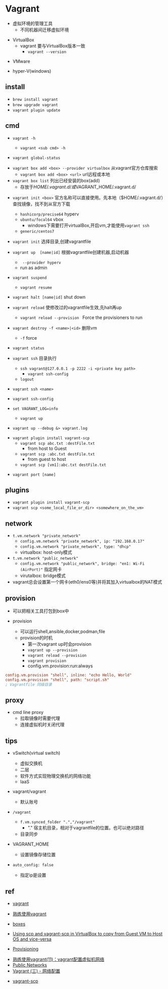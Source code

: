 # Vagrant

+ 虚拟环境的管理工具
    + 不同机器间迁移虚拟环境
<!-- prerequisite -->
+ VirtualBox
    + vagrant 要与VirtualBox版本一致
        + `vagrant --version`
<!-- or -->
+ VMware
<!-- or -->
+ hyper-V(windows)

## install

+ `brew install vagrant`
+ `brew upgrade vagrant`
+ `vagrant plugin update`

## cmd

+ `vagrant -h`
    + `vagrant <sub cmd> -h`

+ `vagrant global-status`

<!-- 管理box，box相当于镜像 -->
+ `vagrant box add <box> --provider virtualbox`  从vagrant官方仓库搜索
    + `vagrant box add <box> <url>` url远程或本地
+ `vagrant box list` 列出已经安装的box(add)
    + 存放于$HOME/.vagrant.d/或$VAGRANT_HOME/.vagrant.d/

<!-- 安装vm -->
+ `vagrant init <box>` <box> 官方名称可以直接使用。先本地（$HOME/.vagrant.d/）查找镜像，找不到从官方下载
    + `hashicorp/precise64`  hyperv
    + `ubuntu/focal64` vbox
        + windows下需要打开virtualBox,开启vm,才能使用`vagrant ssh`
    + `generic/centos7`
+ `vagrant init` 选择目录,创建vagrantfile

+ `vagrant up  [name|id]` 根据vagrantfile创建机器,启动机器
    + ` --provider hyperv`
    + run as admin

<!-- operation -->
<!-- 目录下运行 -->
+ `vagrant suspend`
    + `vagrant resume`
+ `vagrant halt [name|id]` shut down

+ `vagrant reload` 使修改过的vagrantfile生效,先halt再up
    + `vagrant reload --provision ` Force the provisioners to run

+ `vagrant destroy -f <name>|<id>` 删除vm
    +  `-f` force
+ `vagrant status` 


<!-- ssh, 进入镜像 -->
+ `vagrant ssh` 目录执行
    + `ssh vagrant@127.0.0.1 -p 2222 -i <private key path>`
        + `vagrant ssh-config`
    + `logout`

+ `vagrant ssh <name>`

+ `vagrant ssh-config`

<!-- debug -->
+ `set VAGRANT_LOG=info`
    + `vagrant up`

+ `vagrant up --debug &> vagrant.log`


<!-- plugins -->
+ `vagrant plugin install vagrant-scp`
    + `vagrant scp abc.txt :destFile.txt`
        + from host to Guest
    + `vagrant scp :abc.txt destFile.txt`
        + from guest to host
    + `vagrant scp [vm1]:abc.txt destFile.txt`


<!-- 网络 -->
+ `vagrant port [name]`


## plugins
<!-- vagrant-scp -->
+ `vagrant plugin install vagrant-scp`
+ `vagrant scp <some_local_file_or_dir> <somewhere_on_the_vm>`



## network
+ `t.vm.network "private_network"`
    + `config.vm.network "private_network", ip: "192.168.0.17"`
    + `config.vm.network "private_network", type: "dhcp"`
    + virtualbox: host-only模式
+ `t.vm.network "public_network"`
    + `config.vm.network "public_network", bridge: "en1: Wi-Fi (AirPort)"` 指定网卡
    + virutalbox: bridge模式
+ vagrant总会设置第一个网卡(eth0/ens0等)并将其加入virtualbox的NAT模式


## provision

+ 可以把相关工具打包到box中

+ provision
    + 可以运行shell,ansible,docker,podman,file
    + provision的时机
        + 第一次vagrant up时会provision
        + `vagrant up --provision`
        + `vagrant reload --provision`
        + `vagrant provision`
        + config.vm.provision:run:always

```ini
config.vm.provision "shell", inline: "echo Hello, World"
config.vm.provision "shell", path: "script.sh"
; Vagrantfile 同级目录
```


## proxy
+ cmd line proxy
    + 拉取镜像时需要代理
    + 连接虚拟机时关闭代理





## tips

+ vSwitch(virtual switch)
    + 虚拟交换机
    + 二层
    + 软件方式实现物理交换机的网络功能
    + IaaS

+ vagrant/vagrant
    + 默认账号

+ `/vagrant`
    + `f.vm.synced_folder ".","/vagrant"`
        + "." 宿主机目录，相对于vagrantfile的位置。也可以绝对路径
    + 目录同步

+ VAGRANT_HOME
    + 设置镜像存储位置

+ `auto_config: false`
    + 指定ip是设置

## ref

+ [vagrant](https://www.vagrantup.com/docs/providers/hyperv)

+ [熟练使用vagrant](https://www.junmajinlong.com/virtual/index/#vagrant)

+ [boxes](https://app.vagrantup.com/boxes/search)

<!-- tips -->
+ [Using scp and vagrant-scp in VirtualBox to copy from Guest VM to Host OS and vice-versa](https://medium.com/@smartsplash/using-scp-and-vagrant-scp-in-virtualbox-to-copy-from-guest-vm-to-host-os-and-vice-versa-9d2c828b6197)

<!-- details -->
+ [Provisioning](https://www.vagrantup.com/docs/provisioning)

<!-- 网络 -->
+ [熟练使用vagrant(11)：vagrant配置虚拟机网络](https://www.junmajinlong.com/virtual/vagrant/vagrant_network/)
+ [Public Networks](https://www.vagrantup.com/docs/networking/public_network)
+ [Vagrant (三) - 网络配置](https://www.jianshu.com/p/a1bc23bc7892)

<!-- pulgins -->
+ [vagrant-scp](https://github.com/invernizzi/vagrant-scp)